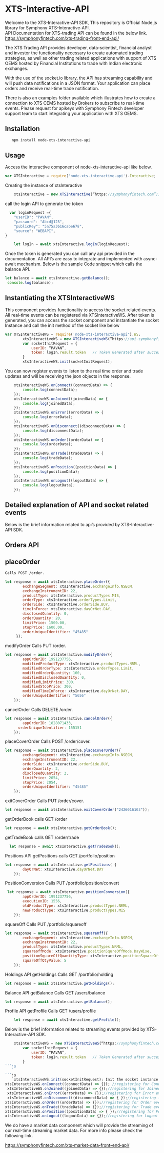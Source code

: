 # XTS-Interactive-API
Welcome to the XTS-Interactive-API SDK, This repository is Official Node.js library for Symphony XTS-Interactive-API.  
API Documentation for XTS-trading API can be found in the below link.
https://symphonyfintech.com/xts-trading-front-end-api/

The XTS Trading API provides developer, data-scientist, financial analyst and investor the functionality necessary to create automated trading strategies, as well as other trading related applications with support of XTS OEMS hosted by Financial Institutions to trade with Indian electronic exchanges. 

With the use of the socket.io library, the API has streaming capability and will push data notifications in a JSON format. Your application can place orders and receive real-time trade notification.

There is also an examples folder available which illustrates how to create a connection to XTS OEMS hosted by Brokers to subscribe to real-time events.
Please request for apikeys with Symphony Fintech developer support team to start integrating your application with XTS OEMS.

## Installation 
```bash
   npm install node-xts-interactive-api
```

## Usage

Access the interactive component of node-xts-interactive-api like below. 
```js
var XTSInteractive = require('node-xts-interactive-api').Interactive;
```

Creating the instance of xtsInteractive

```js
    xtsInteractive = new XTSInteractive(“https://symphonyfintech.com”);   
```

call the login API to generate the token

```js
  var loginRequest ={
    "userID": "PAVAN",
    "password": "Abcd@123",
    "publicKey": "5a75a3616cabe678",
    "source": "WEBAPI",
}

    let logIn = await xtsInteractive.logIn(loginRequest);
```

Once the token is generated you can call any api provided in the documentation. All API’s are easy  to integrate and implemented with async-await mechanism.
Below is the sample Code snippet which calls the balance API.

```js
let balance = await xtsInteractive.getBalance();
 console.log(balance);
```
## Instantiating the XTSInteractiveWS

This component provides functionality to access the socket related events. All real-time events can be registered via XTSInteractiveWS.
After token is generated, you can access the socket component and instantiate the socket Instance and call the init method of the socket like below

```js
var XTSInteractiveWS = require('node-xts-interactive-api').WS;
        xtsInteractiveWS = new XTSInteractiveWS(“https://api.symphonyfintech.com”);
        var socketInitRequest = {
            userID: “PAVAN”,
            token: logIn.result.token   // Token Generated after successful LogIn
        }
        xtsInteractiveWS.init(socketInitRequest);
```

You can now register events to listen to the real time order and trade updates and will be receiving the json objects in the response.

```js
    xtsInteractiveWS.onConnect((connectData) => {
        console.log(connectData);
    });
    xtsInteractiveWS.onJoined((joinedData) => {
        console.log(joinedData);    
    });
    xtsInteractiveWS.onError((errorData) => {
        console.log(errorData); 
    });
    xtsInteractiveWS.onDisconnect((disconnectData) => {   
        console.log(disconnectData);
    });
    xtsInteractiveWS.onOrder((orderData) => {
        console.log(orderData);
    });
    xtsInteractiveWS.onTrade((tradeData) => {
        console.log(tradeData);
    });
    xtsInteractiveWS.onPosition((positionData) => {
        console.log(positionData);
    });
    xtsInteractiveWS.onLogout((logoutData) => {
        console.log(logoutData);
    });
```

## Detailed explanation of API and socket related events

Below is the brief information related to api’s  provided by XTS-Interactive-API SDK.

## Orders API
## placeOrder 
```bash
Calls POST /order.
```
```js
let response = await xtsInteractive.placeOrder({
        exchangeSegment: xtsInteractive.exchangeInfo.NSECM,
        exchangeInstrumentID: 22,
        productType: xtsInteractive.productTypes.MIS,
        orderType: xtsInteractive.orderTypes.Limit,
        orderSide: xtsInteractive.orderSide.BUY,
        timeInForce: xtsInteractive.dayOrNet.DAY,
        disclosedQuantity: 0,
        orderQuantity: 20,
        limitPrice: 1500.00,
        stopPrice: 1600.00,
        orderUniqueIdentifier: "45485"
     });
```
modifyOrder 
Calls PUT /order.
```js
let response = await xtsInteractive.modifyOrder({
        appOrderID: 1991237756,
        modifiedProductType: xtsInteractive.productTypes.NRML,
        modifiedOrderType: xtsInteractive.orderTypes.Limit,
        modifiedOrderQuantity: 100,
        modifiedDisclosedQuantity: 0,
        modifiedLimitPrice: 300,
        modifiedStopPrice: 300,
        modifiedTimeInForce: xtsInteractive.dayOrNet.DAY,
        orderUniqueIdentifier: "5656"
    });
```
cancelOrder
Calls DELETE /order.
```js
let response = await xtsInteractive.cancelOrder({
        appOrderID: 1828071433,
      orderUniqueIdentifier: 155151
    });
```
placeCoverOrder
Calls POST /order/cover.
```js
let response = await xtsInteractive.placeCoverOrder({
        exchangeSegment: xtsInteractive.exchangeInfo.NSECM,
        exchangeInstrumentID: 22,
        orderSide: xtsInteractive.orderSide.BUY,
        orderQuantity: 2,
        disclosedQuantity: 2,
        limitPrice: 2054,
        stopPrice: 2054,
        orderUniqueIdentifier: "45485"
    });
```

exitCoverOrder
Calls PUT /order/cover.
```js
let response = await xtsInteractive.exitCoverOrder("2426016103"));
```
getOrderBook
calls GET /order
```js
let response = await xtsInteractive.getOrderBook();
```
getTradeBook
calls GET /order/trade
```js
  let response = await xtsInteractive.getTradeBook();
```
Positions API
getPositions
calls GET /portfolio/position
```js
let response = await xtsInteractive.getPositions( {
        dayOrNet: xtsInteractive.dayOrNet.DAY
    });
```
PositionConversion
 Calls PUT /portfolio/position/convert
```js
 let response = await xtsInteractive.positionConversion({
        appOrderID: 1991237756,
        executionID: 1556,
        oldProductType: xtsInteractive.productTypes.NRML,
        newProductType: xtsInteractive.productTypes.MIS
    });
```
squareOff
Calls PUT /portfolio/squareoff
```js
let response = await xtsInteractive.squareOff({
        exchangeSegment: xtsInteractive.exchangeInfo.NSECM,
        exchangeInstrumentID: 22,
        productType: xtsInteractive.productTypes.NRML,
        squareoffMode: xtsInteractive.positionSqureOffMode.DayWise,
        positionSquareOffQuantityType: xtsInteractive.positionSquareOffQuantityType.ExactQty,
        squareOffQtyValue: 5
    });
```

Holdings API
getHoldings
Calls GET  /portfolio/holding
```js
let response = await xtsInteractive.getHoldings();
```
Balance API
getBalance
Calls GET  /users/balance
```js    
let response = await xtsInteractive.getBalance();
```
Profile API
getProfile
Calls GET  /users/profile
```js
    let response = await xtsInteractive.getProfile();
```

Below is the brief information related to  streaming events provided by XTS-Interactive-API SDK.
```js
	xtsInteractiveWS = new XTSInteractiveWS(“https://symphonyfintech.com”); // Create a websocket client instance.
        var socketInitRequest = {
            userID: “PAVAN”,
            token: logIn.result.token   // Token Generated after successful LogIn
        }
```js

```js
    xtsInteractiveWS.init(socketInitRequest); Init the socket instance
xtsInteractiveWS.onConnect((connectData) => {}); //registering for Connect event
 xtsInteractiveWS.onJoined((joinedData) => {});//registering for Joined event
 xtsInteractiveWS.onError((errorData) => {});//registering for Error event
 xtsInteractiveWS.onDisconnect((disconnectData) => { });//registering for Disconnect event
xtsInteractiveWS.onOrder((orderData) => {});//registering for Order event
xtsInteractiveWS.onTrade((tradeData) => {});//registering for Trade event
xtsInteractiveWS.onPosition((positionData) => { });//registering for Position event
xtsInteractiveWS.onLogout((logoutData) => {});//registering for Logout event
```
We do have a market data component which will provide the streaming of our real-time streaming market data.  For more info please check the following link.

https://symphonyfintech.com/xts-market-data-front-end-api/
